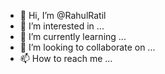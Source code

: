 - 👋 Hi, I’m @RahulRatil
- 👀 I’m interested in ...
- 🌱 I’m currently learning ...
- 💞️ I’m looking to collaborate on ...
- 📫 How to reach me ...

<!---
RahulRatil/RahulRatil is a ✨ special ✨ repository because its `README.md` (this file) appears on your GitHub profile.
You can click the Preview link to take a look at your changes.
--->
